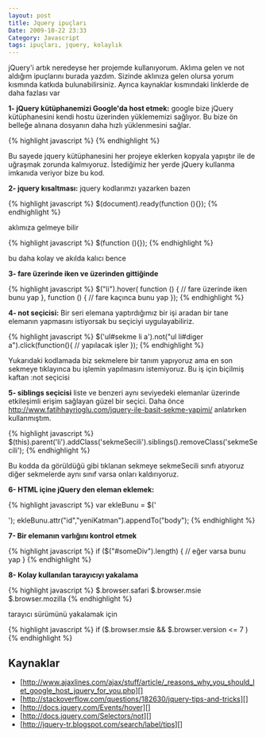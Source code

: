 ```yaml
---
layout: post
title: Jquery ipuçları
Date: 2009-10-22 23:33
Category: Javascript
tags: ipuçları, jquery, kolaylık
---
```


jQuery'i artık neredeyse her projemde kullanıyorum. Aklıma gelen ve not
aldığım ipuçlarını burada yazdım. Sizinde aklınıza gelen olursa yorum
kısmında katkıda bulunabilirsiniz. Ayrıca kaynaklar kısmındaki linklerde
de daha fazlası var

**1- jQuery kütüphanemizi Google'da host etmek:** google bize jQuery
kütüphanesini kendi hostu üzerinden yüklememizi sağlıyor. Bu bize ön
belleğe alınana dosyanın daha hızlı yüklenmesini sağlar.

{% highlight javascript %}
	<script type="text/javascript" src="http://ajax.googleapis.com/ajax/libs/jquery/1.2.6/jquery.min.js"></script>
	<script type="text/javascript">
	 $(document).ready(function() {
		//isler burada
	 });
	</script>
{% endhighlight %}

Bu sayede jquery kütüphanesini her projeye eklerken kopyala yapıştır ile
de uğraşmak zorunda kalmıyoruz. İstediğimiz her yerde jQuery kullanma
imkanıda veriyor bize bu kod.

**2- jquery kısaltması:** jquery kodlarımzı yazarken bazen 

{% highlight javascript %}
$(document).ready(function (){});
{% endhighlight %}

aklımıza gelmeye bilir

{% highlight javascript %}
$(function (){});
{% endhighlight %}

bu daha kolay ve akılda kalıcı bence

**3- fare üzerinde iken ve üzerinden gittiğinde**

{% highlight javascript %}
$("li").hover( function () {
	// fare üzerinde iken bunu yap
}, function () {
	// fare kaçınca bunu yap
});
{% endhighlight %}

**4- not seçicisi:** Bir seri elemana yaptırdığımız bir işi aradan bir
tane elemanın yapmasını istiyorsak bu seçiciyi uygulayabiliriz.

{% highlight javascript %}
$('ul#sekme li a').not("ul li#diger a").click(function(){
    // yapılacak işler
});
{% endhighlight %}

Yukarıdaki kodlamada biz sekmelere bir tanım yapıyoruz ama en son
sekmeye tıklayınca bu işlemin yapılmasını istemiyoruz. Bu iş için
biçilmiş kaftan :not seçicisi

**5- siblings seçicisi** liste ve benzeri aynı seviyedeki elemanlar
üzerinde etkileşimli erişim sağlayan güzel bir seçici. Daha önce
http://www.fatihhayrioglu.com/jquery-ile-basit-sekme-yapimi/ anlatırken
kullanmıştım.

{% highlight javascript %}
$(this).parent('li').addClass('sekmeSecili').siblings().removeClass('sekmeSecili');
{% endhighlight %}

Bu kodda da görüldüğü gibi tıklanan sekmeye sekmeSecili sınıfı atıyoruz
diğer sekmelerde aynı sınıf varsa onları kaldırıyoruz.

**6- HTML içine jQuery den eleman eklemek:**

{% highlight javascript %}
var ekleBunu = $('<div></div>');
ekleBunu.attr("id","yeniKatman").appendTo("body");
{% endhighlight %}

**7- Bir elemanın varlığını kontrol etmek**

{% highlight javascript %}
if ($("#someDiv").length) {
	// eğer varsa bunu yap
}
{% endhighlight %}

**8- Kolay kullanılan tarayıcıyı yakalama**

{% highlight javascript %}
$.browser.safari
$.browser.msie
$.browser.mozilla
{% endhighlight %}

tarayıcı sürümünü yakalamak için

{% highlight javascript %}
if ($.browser.msie && $.browser.version <= 7 ) 
{% endhighlight %}

## Kaynaklar

-   [http://www.ajaxlines.com/ajax/stuff/article/_reasons_why_you_should_let_google_host_jquery_for_you.php][]
-   [http://stackoverflow.com/questions/182630/jquery-tips-and-tricks][]
-   [http://docs.jquery.com/Events/hover][]
-   [http://docs.jquery.com/Selectors/not][]
-   [http://jquery-tr.blogspot.com/search/label/tips][]

  [http://www.ajaxlines.com/ajax/stuff/article/_reasons_why_you_should_let_google_host_jquery_for_you.php]: http://www.ajaxlines.com/ajax/stuff/article/_reasons_why_you_should_let_google_host_jquery_for_you.php
  [http://stackoverflow.com/questions/182630/jquery-tips-and-tricks]: http://stackoverflow.com/questions/182630/jquery-tips-and-tricks
  [http://docs.jquery.com/Events/hover]: http://docs.jquery.com/Events/hover
  [http://docs.jquery.com/Selectors/not]: http://docs.jquery.com/Selectors/not
  [http://jquery-tr.blogspot.com/search/label/tips]: http://jquery-tr.blogspot.com/search/label/tips
